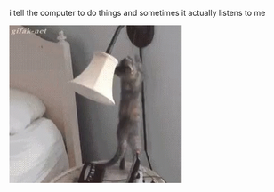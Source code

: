 i tell the computer to do things and sometimes it actually listens to me
<!--START_SECTION:update_image-->
<img src=https://raw.githubusercontent.com/sneakykestrel/sneakykestrel/main/.github/images/turn-off-lamp.gif height="" width="" align=left alt=kitty />
<!--END_SECTION:update_image-->

